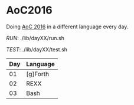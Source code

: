 # AoC2016

Doing [AoC 2016](https://adventofcode.com/2016) in a different language every day.

*RUN*: ./lib/dayXX/run.sh

*TEST*: ./lib/dayXX/test.sh

| Day | Language     |
| --- | ------------ |
|  01 | [g]Forth     |
|  02 | REXX         |
|  03 | Bash         |

